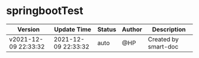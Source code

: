 # springbootTest


Version|Update Time|Status|Author|Description
---|---|---|---|---
v2021-12-09 22:33:32|2021-12-09 22:33:32|auto|@HP|Created by smart-doc



